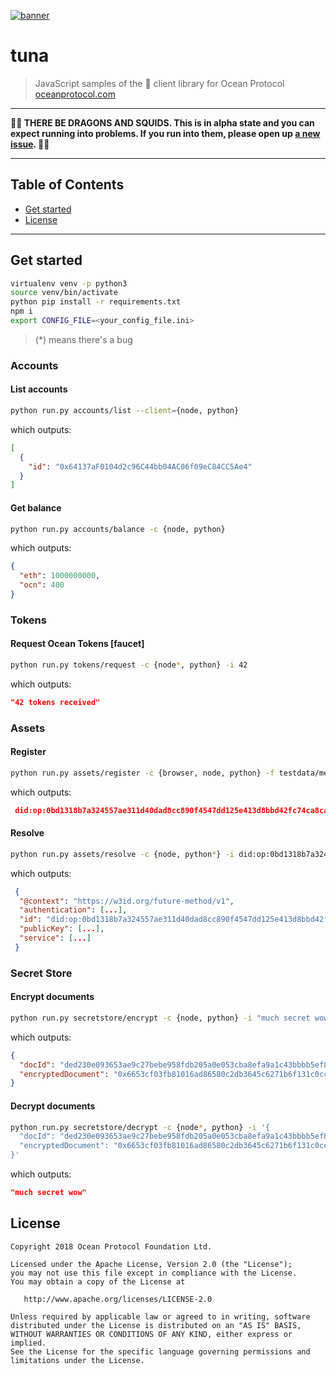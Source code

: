 [![banner](https://raw.githubusercontent.com/oceanprotocol/art/master/github/repo-banner%402x.png)](https://oceanprotocol.com)

# tuna

> JavaScript samples of the 🦑 client library for Ocean Protocol
> [oceanprotocol.com](https://oceanprotocol.com)

---

**🐲🦑 THERE BE DRAGONS AND SQUIDS. This is in alpha state and you can expect running into problems. If you run into them, please open up [a new issue](https://github.com/oceanprotocol/tuna/issues). 🦑🐲**

---

## Table of Contents

  - [Get started](#get-started)
  - [License](#license)

---

## Get started

```bash
virtualenv venv -p python3
source venv/bin/activate
python pip install -r requirements.txt
npm i
export CONFIG_FILE=<your_config_file.ini>
```

> (*) means there's a bug 
### Accounts
#### List accounts
```bash
python run.py accounts/list --client={node, python}
```
which outputs:
```json
[
  {
    "id": "0x64137aF0104d2c96C44bb04AC06f09eC84CC5Ae4"
  }
]
```
#### Get balance
```bash
python run.py accounts/balance -c {node, python}
```
which outputs:
```json
{
  "eth": 1000000000,
  "ocn": 400
}
```

### Tokens
#### Request Ocean Tokens [faucet]
```bash
python run.py tokens/request -c {node*, python} -i 42 
```
which outputs:
```json
"42 tokens received"
```

### Assets
#### Register
```bash
python run.py assets/register -c {browser, node, python} -f testdata/metadata-example-weather.json 
```
which outputs:
```json
 did:op:0bd1318b7a324557ae311d40dad8cc890f4547dd125e413d8bbd42fc74ca8caf
```
#### Resolve
```bash
python run.py assets/resolve -c {node, python*} -i did:op:0bd1318b7a324557ae311d40dad8cc890f4547dd125e413d8bbd42fc74ca8caf 
```
which outputs:
```json
 {                                                                                                                                                                                                                                                                                                                       
  "@context": "https://w3id.org/future-method/v1",                                                                                                                                                                                                                                                                      
  "authentication": [...],
  "id": "did:op:0bd1318b7a324557ae311d40dad8cc890f4547dd125e413d8bbd42fc74ca8caf",
  "publicKey": [...],
  "service": [...]
 }
```

### Secret Store
#### Encrypt documents
```bash
python run.py secretstore/encrypt -c {node, python} -i "much secret wow"
```
which outputs:
```json
{
  "docId": "ded230e093653ae9c27bebe958fdb205a0e053cba8efa9a1c43bbbb5ef81f0d9",
  "encryptedDocument": "0x6653cf03fb81016ad86580c2db3645c6271b6f131c0cc862d5a129e48c861fbd7de40cceb5"
}
```

#### Decrypt documents
```bash
python run.py secretstore/decrypt -c {node*, python} -i '{
  "docId": "ded230e093653ae9c27bebe958fdb205a0e053cba8efa9a1c43bbbb5ef81f0d9",
  "encryptedDocument": "0x6653cf03fb81016ad86580c2db3645c6271b6f131c0cc862d5a129e48c861fbd7de40cceb5"
}'
```
which outputs:
```json
"much secret wow"
```

## License

```
Copyright 2018 Ocean Protocol Foundation Ltd.

Licensed under the Apache License, Version 2.0 (the "License");
you may not use this file except in compliance with the License.
You may obtain a copy of the License at

   http://www.apache.org/licenses/LICENSE-2.0

Unless required by applicable law or agreed to in writing, software
distributed under the License is distributed on an "AS IS" BASIS,
WITHOUT WARRANTIES OR CONDITIONS OF ANY KIND, either express or implied.
See the License for the specific language governing permissions and
limitations under the License.
```